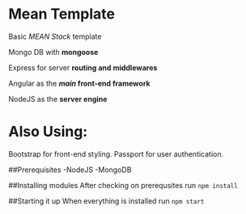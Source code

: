 # Mean Template
Basic *MEAN Stack* template

Mongo DB with **mongoose**

Express for server **routing and middlewares**

Angular as the ***main* front-end framework**

NodeJS as the **server engine**

Also Using:
=========
Bootstrap for front-end styling.
Passport for user authentication.

##Prerequisites
-NodeJS
-MongoDB

##Installing modules
After checking on prerequsites run `npm install`

##Starting it up
When everything is installed run `npm start`